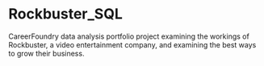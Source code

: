 # Rockbuster_SQL
CareerFoundry data analysis portfolio project examining the workings of Rockbuster, a video entertainment company, and examining the best ways to grow their business.

